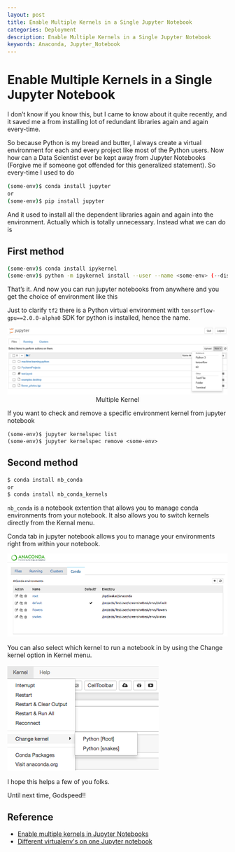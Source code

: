 ```yaml
---
layout: post
title: Enable Multiple Kernels in a Single Jupyter Notebook
categories: Deployment
description: Enable Multiple Kernels in a Single Jupyter Notebook
keywords: Anaconda, Jupyter_Notebook
---
```


# Enable Multiple Kernels in a Single Jupyter Notebook

I don’t know if you know this, but I came to know about it quite recently, and it saved me a from installing lot of redundant libraries again and again every-time.

So because Python is my bread and butter, I always create a virtual environment for each and every project like most of the Python users. Now how can a Data Scientist ever be kept away from Jupyter Notebooks (Forgive me if someone got offended for this generalized statement). So every-time I used to do

```sh
(some-env)$ conda install jupyter
or 
(some-env)$ pip install jupyter
```

And it used to install all the dependent libraries again and again into the environment. Actually which is totally unnecessary. Instead what we can do is

## First method

```sh
(some-env)$ conda install ipykernel
(some-env)$ python -m ipykernel install --user --name <some-env> (--display-name "<name-of-your-kernel>")
```

That’s it. And now you can run jupyter notebooks from anywhere and you get the choice of environment like this


Just to clarify `tf2` there is a Python virtual environment with  `tensorflow-gpu==2.0.0-alpha0` SDK for python is installed, hence the name.

<div align="center">
<img src = "/images/posts/deployment/jupyter-kernel.png" width = "1000"/>
<figcaption  class="imageCaption">Multiple Kernel</figcaption>
</div>

If you want to check and remove a specific environment kernel from jupyter notebook

```
(some-env)$ jupyter kernelspec list
(some-env)$ jupyter kernelspec remove <some-env>
```

## Second method

```sh
$ conda install nb_conda
or
$ conda install nb_conda_kernels
```

`nb_conda` is a notebook extention that allows you to manage conda environments from your notebook. It also allows you to switch kernels directly from the Kernal menu.

Conda tab in jupyter notebook allows you to manage your environments right from within your notebook.

<div align="left">
<img src = "/images/posts/deployment/conda-tab.png" />
</div>

You can also select which kernel to run a notebook in by using the Change kernel option in Kernel menu.

<div align="left">
<img src = "/images/posts/deployment/change-kernel.png" />
</div>

I hope this helps a few of you folks.

Until next time, Godspeed!!


## Reference

* [Enable multiple kernels in Jupyter Notebooks][1]
* [Different virtualenv's on one Jupyter notebook][2]

[1]: https://medium.com/@ace139/enable-multiple-kernels-in-jupyter-notebooks-6098c738fe72
[2]: https://stackoverflow.com/questions/47570793/different-virtualenvs-on-one-jupyter-notebook